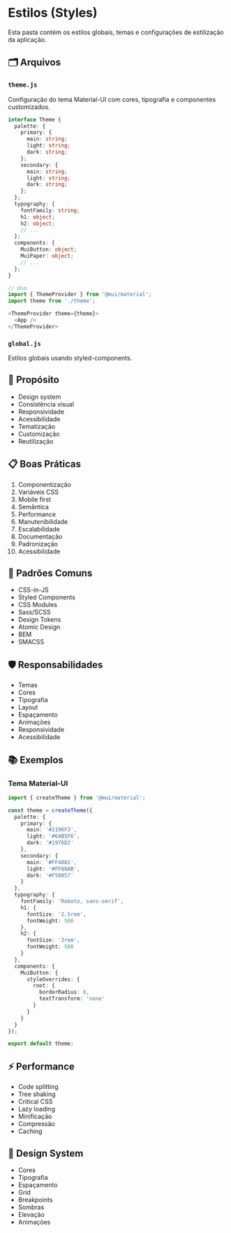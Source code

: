 # Estilos (Styles)

Esta pasta contém os estilos globais, temas e configurações de estilização da aplicação.

## 🗂 Arquivos

### `theme.js`
Configuração do tema Material-UI com cores, tipografia e componentes customizados.

```typescript
interface Theme {
  palette: {
    primary: {
      main: string;
      light: string;
      dark: string;
    };
    secondary: {
      main: string;
      light: string;
      dark: string;
    };
  };
  typography: {
    fontFamily: string;
    h1: object;
    h2: object;
    // ...
  };
  components: {
    MuiButton: object;
    MuiPaper: object;
    // ...
  };
}

// Uso
import { ThemeProvider } from '@mui/material';
import theme from './theme';

<ThemeProvider theme={theme}>
  <App />
</ThemeProvider>
```

### `global.js`
Estilos globais usando styled-components.

## 🔧 Propósito
- Design system
- Consistência visual
- Responsividade
- Acessibilidade
- Tematização
- Customização
- Reutilização

## 📋 Boas Práticas
1. Componentização
2. Variáveis CSS
3. Mobile first
4. Semântica
5. Performance
6. Manutenibilidade
7. Escalabilidade
8. Documentação
9. Padronização
10. Acessibilidade

## 🔄 Padrões Comuns
- CSS-in-JS
- Styled Components
- CSS Modules
- Sass/SCSS
- Design Tokens
- Atomic Design
- BEM
- SMACSS

## 🛡️ Responsabilidades
- Temas
- Cores
- Tipografia
- Layout
- Espaçamento
- Animações
- Responsividade
- Acessibilidade

## 📚 Exemplos

### Tema Material-UI
```typescript
import { createTheme } from '@mui/material';

const theme = createTheme({
  palette: {
    primary: {
      main: '#2196F3',
      light: '#64B5F6',
      dark: '#1976D2'
    },
    secondary: {
      main: '#FF4081',
      light: '#FF80AB',
      dark: '#F50057'
    }
  },
  typography: {
    fontFamily: 'Roboto, sans-serif',
    h1: {
      fontSize: '2.5rem',
      fontWeight: 500
    },
    h2: {
      fontSize: '2rem',
      fontWeight: 500
    }
  },
  components: {
    MuiButton: {
      styleOverrides: {
        root: {
          borderRadius: 8,
          textTransform: 'none'
        }
      }
    }
  }
});

export default theme;
```

## ⚡ Performance
- Code splitting
- Tree shaking
- Critical CSS
- Lazy loading
- Minificação
- Compressão
- Caching

## 🎨 Design System
- Cores
- Tipografia
- Espaçamento
- Grid
- Breakpoints
- Sombras
- Elevação
- Animações 
